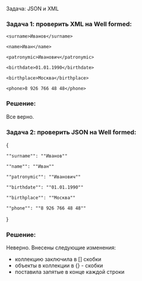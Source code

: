 Задача: JSON и XML

### Задача 1: проверить XML на Well formed:

    <surname>Иванов</surname>

    <name>Иван</name>

    <patronymic>Иванович</patronymic>

    <birthdate>01.01.1990</birthdate>

    <birthplace>Москва</birthplace>

    <phone>8 926 766 48 48</phone>

### Решение: 

Все верно.


### Задача 2: проверить JSON на Well formed:

{

    ""surname"": ""Иванов""

    ""name"": ""Иван""

    ""patronymic"": ""Иванович""

    ""birthdate"": ""01.01.1990""

    ""birthplace"": ""Москва""

    ""phone"": ""8 926 766 48 48""
}

### Решение: 
Неверно. Внесены следующие изменения:
- коллекцию заключила в [] скобки
- объекты в коллекции в {} - скобки
- поставила запятые в конце каждой строки
